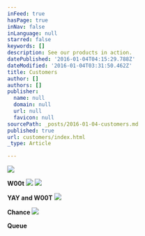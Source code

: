 ```yaml
---
inFeed: true
hasPage: true
inNav: false
inLanguage: null
starred: false
keywords: []
description: See our products in action.
datePublished: '2016-01-04T04:15:29.788Z'
dateModified: '2016-01-04T03:31:50.462Z'
title: Customers
author: []
authors: []
publisher:
  name: null
  domain: null
  url: null
  favicon: null
sourcePath: _posts/2016-01-04-customers.md
published: true
url: customers/index.html
_type: Article

---
```

![](https://the-grid-user-content.s3-us-west-2.amazonaws.com/cf8725b5-7d5a-447c-aae9-a0ac08e298fe.jpg)

**W00t**
![](https://the-grid-user-content.s3-us-west-2.amazonaws.com/a2f5acc9-59ae-4778-813f-e24a9e50000f.jpg)
![](https://the-grid-user-content.s3-us-west-2.amazonaws.com/050da696-9a4c-4225-89f7-63fbf9c68809.jpg)

**YAY and W00T**
![](https://the-grid-user-content.s3-us-west-2.amazonaws.com/c12b0a7d-edc3-41b6-9bdb-750506136a79.jpg)

**Chance**
![](https://the-grid-user-content.s3-us-west-2.amazonaws.com/48ba754f-05be-46d8-a3a9-2e32cea19471.jpg)

**Queue**